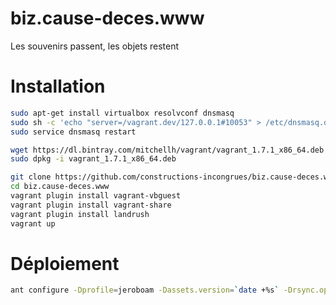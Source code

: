 biz.cause-deces.www
===================

Les souvenirs passent, les objets restent

Installation
============

```bash
sudo apt-get install virtualbox resolvconf dnsmasq
sudo sh -c 'echo "server=/vagrant.dev/127.0.0.1#10053" > /etc/dnsmasq.d/vagrant-landrush'
sudo service dnsmasq restart

wget https://dl.bintray.com/mitchellh/vagrant/vagrant_1.7.1_x86_64.deb
sudo dpkg -i vagrant_1.7.1_x86_64.deb

git clone https://github.com/constructions-incongrues/biz.cause-deces.www.git
cd biz.cause-deces.www
vagrant plugin install vagrant-vbguest
vagrant plugin install vagrant-share
vagrant plugin install landrush
vagrant up
```

Déploiement
===========
```bash
ant configure -Dprofile=jeroboam -Dassets.version=`date +%s` -Drsync.options=--delete-after
```
